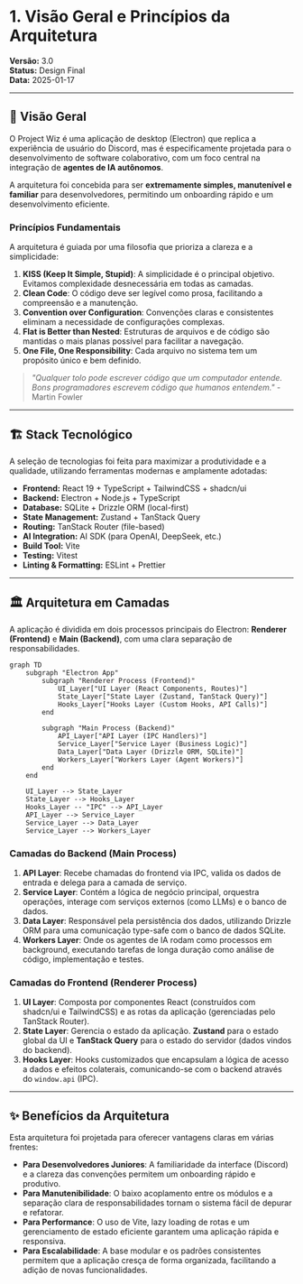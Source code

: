 # 1. Visão Geral e Princípios da Arquitetura

**Versão:** 3.0  
**Status:** Design Final  
**Data:** 2025-01-17  

---

## 🎯 Visão Geral

O Project Wiz é uma aplicação de desktop (Electron) que replica a experiência de usuário do Discord, mas é especificamente projetada para o desenvolvimento de software colaborativo, com um foco central na integração de **agentes de IA autônomos**.

A arquitetura foi concebida para ser **extremamente simples, manutenível e familiar** para desenvolvedores, permitindo um onboarding rápido e um desenvolvimento eficiente.

### Princípios Fundamentais

A arquitetura é guiada por uma filosofia que prioriza a clareza e a simplicidade:

1.  **KISS (Keep It Simple, Stupid)**: A simplicidade é o principal objetivo. Evitamos complexidade desnecessária em todas as camadas.
2.  **Clean Code**: O código deve ser legível como prosa, facilitando a compreensão e a manutenção.
3.  **Convention over Configuration**: Convenções claras e consistentes eliminam a necessidade de configurações complexas.
4.  **Flat is Better than Nested**: Estruturas de arquivos e de código são mantidas o mais planas possível para facilitar a navegação.
5.  **One File, One Responsibility**: Cada arquivo no sistema tem um propósito único e bem definido.

> *"Qualquer tolo pode escrever código que um computador entende. Bons programadores escrevem código que humanos entendem."* - Martin Fowler

---

## 🏗️ Stack Tecnológico

A seleção de tecnologias foi feita para maximizar a produtividade e a qualidade, utilizando ferramentas modernas e amplamente adotadas:

-   **Frontend:** React 19 + TypeScript + TailwindCSS + shadcn/ui
-   **Backend:** Electron + Node.js + TypeScript
-   **Database:** SQLite + Drizzle ORM (local-first)
-   **State Management:** Zustand + TanStack Query
-   **Routing:** TanStack Router (file-based)
-   **AI Integration:** AI SDK (para OpenAI, DeepSeek, etc.)
-   **Build Tool:** Vite
-   **Testing:** Vitest
-   **Linting & Formatting:** ESLint + Prettier

---

## 🏛️ Arquitetura em Camadas

A aplicação é dividida em dois processos principais do Electron: **Renderer (Frontend)** e **Main (Backend)**, com uma clara separação de responsabilidades.

```mermaid
graph TD
    subgraph "Electron App"
        subgraph "Renderer Process (Frontend)"
            UI_Layer["UI Layer (React Components, Routes)"]
            State_Layer["State Layer (Zustand, TanStack Query)"]
            Hooks_Layer["Hooks Layer (Custom Hooks, API Calls)"]
        end

        subgraph "Main Process (Backend)"
            API_Layer["API Layer (IPC Handlers)"]
            Service_Layer["Service Layer (Business Logic)"]
            Data_Layer["Data Layer (Drizzle ORM, SQLite)"]
            Workers_Layer["Workers Layer (Agent Workers)"]
        end
    end

    UI_Layer --> State_Layer
    State_Layer --> Hooks_Layer
    Hooks_Layer -- "IPC" --> API_Layer
    API_Layer --> Service_Layer
    Service_Layer --> Data_Layer
    Service_Layer --> Workers_Layer
```

### Camadas do Backend (Main Process)

1.  **API Layer**: Recebe chamadas do frontend via IPC, valida os dados de entrada e delega para a camada de serviço.
2.  **Service Layer**: Contém a lógica de negócio principal, orquestra operações, interage com serviços externos (como LLMs) e o banco de dados.
3.  **Data Layer**: Responsável pela persistência dos dados, utilizando Drizzle ORM para uma comunicação type-safe com o banco de dados SQLite.
4.  **Workers Layer**: Onde os agentes de IA rodam como processos em background, executando tarefas de longa duração como análise de código, implementação e testes.

### Camadas do Frontend (Renderer Process)

1.  **UI Layer**: Composta por componentes React (construídos com shadcn/ui e TailwindCSS) e as rotas da aplicação (gerenciadas pelo TanStack Router).
2.  **State Layer**: Gerencia o estado da aplicação. **Zustand** para o estado global da UI e **TanStack Query** para o estado do servidor (dados vindos do backend).
3.  **Hooks Layer**: Hooks customizados que encapsulam a lógica de acesso a dados e efeitos colaterais, comunicando-se com o backend através do `window.api` (IPC).

---

## ✨ Benefícios da Arquitetura

Esta arquitetura foi projetada para oferecer vantagens claras em várias frentes:

-   **Para Desenvolvedores Juniores**: A familiaridade da interface (Discord) e a clareza das convenções permitem um onboarding rápido e produtivo.
-   **Para Manutenibilidade**: O baixo acoplamento entre os módulos e a separação clara de responsabilidades tornam o sistema fácil de depurar e refatorar.
-   **Para Performance**: O uso de Vite, lazy loading de rotas e um gerenciamento de estado eficiente garantem uma aplicação rápida e responsiva.
-   **Para Escalabilidade**: A base modular e os padrões consistentes permitem que a aplicação cresça de forma organizada, facilitando a adição de novas funcionalidades.
